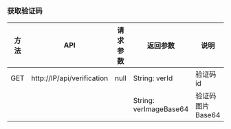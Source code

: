 ### 获取验证码

| 方法   | API                           | 请求参数  |  返回参数               |       说明
|------ |------                          |------   | -------                 | ------
|GET    | http://IP/api/verification     |  null   | String: verId           | 验证码id
|        |                               |         | String: verImageBase64  | 验证码图片Base64

